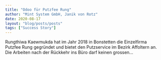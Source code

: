 ```yaml
---
title: "Odoo für Putzfee Rung"
author: "Mint System GmbH, Janik von Rotz"
date: 2020-08-17
layout: "blog/posts/posts"
tags: ["Success Story"]
---
```


Rungthiwa Kaewmukda hat im Jahr 2018 in Bonstetten die Einzelfirma Putzfee Rung gegründet und bietet den Putzservice im Bezirk Affoltern an. Die Arbeiten nach der Rückkehr ins Büro darf keinen grossen...

